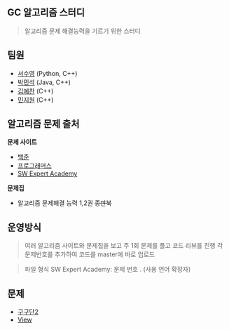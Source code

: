 ## GC 알고리즘 스터디
> 알고리즘 문제 해결능력을 기르기 위한 스터디


## 팀원
* [서수영]() (Python, C++)
* [박민석]() (Java, C++)
* [김예찬]() (C++)
* [민지원]() (C++)
  
## 알고리즘 문제 출처
**문제 사이트**
* [백준](https://www.acmicpc.net/)
* [프로그래머스](https://programmers.co.kr/)
* [SW Expert Academy](https://swexpertacademy.com/)
  
**문제집**
* 알고리즘 문제해결 능력 1,2권 ~~종만북~~
  
## 운영방식
> 여러 알고리즘 사이트와 문제집을 보고 주 1회 문제를 풀고 코드 리뷰를 진행
>  각 문제번호를 추가하여 코드를 master에 바로 업로드

> 파일 형식
>   SW Expert Academy: 문제 번호 . (사용 언어 확장자)
  
## 문제
- [구구단2](https://swexpertacademy.com/main/identity/anonymous/loginPage.do)
-  [View](https://swexpertacademy.com/main/identity/anonymous/loginPage.do)

